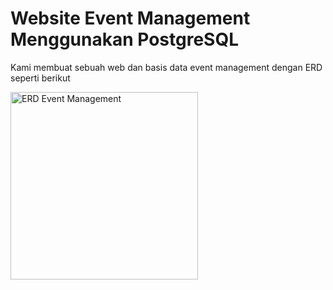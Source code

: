 # Website Event Management Menggunakan PostgreSQL
Kami membuat sebuah web dan basis data event management dengan ERD seperti berikut

<img src="https://github.com/user-attachments/assets/56997045-b770-44c6-9407-992ea06b2d98" alt="ERD Event Management" width="300">
